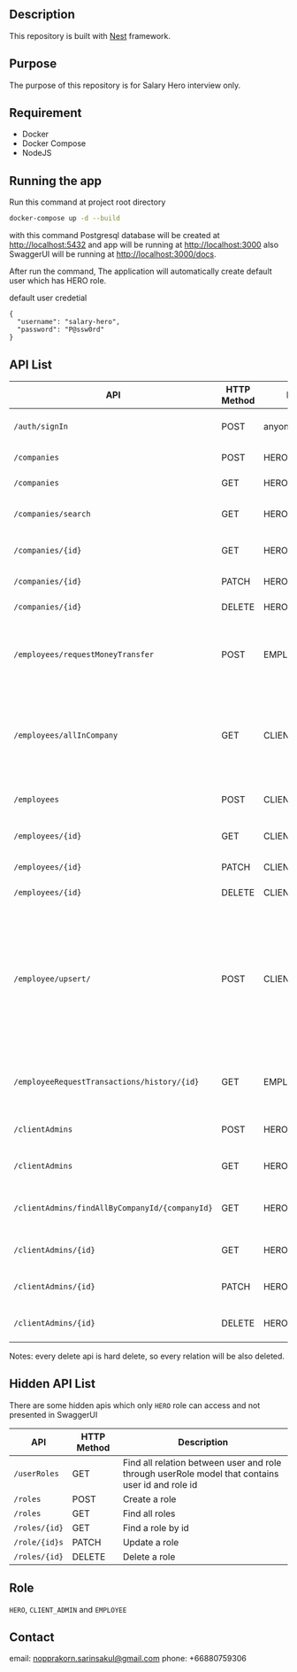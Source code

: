 ## Description

This repository is built with [Nest](https://github.com/nestjs/nest) framework.

## Purpose

The purpose of this repository is for Salary Hero interview only.

## Requirement

- Docker
- Docker Compose
- NodeJS

## Running the app

Run this command at project root directory

```bash
docker-compose up -d --build
```

with this command Postgresql database will be created at [http://localhost:5432]() and app will be running at [http://localhost:3000](http://localhost:3000) also SwaggerUI will be running at [http://localhost:3000/docs](http://localhost:3000/docs).

After run the command, The application will automatically create default user which has HERO role.

default user credetial

```
{
  "username": "salary-hero",
  "password": "P@ssw0rd"
}
```

## API List

| API                                            | HTTP Method | Role         | Description                                                                                                      |
| ---------------------------------------------- | ----------- | ------------ | ---------------------------------------------------------------------------------------------------------------- |
| `/auth/signIn`                                 | POST        | anyone       | Sign in to the application                                                                                       |
| `/companies`                                   | POST        | HERO         | Create a company                                                                                                 |
| `/companies`                                   | GET         | HERO         | Find all companies                                                                                               |
| `/companies/search`                            | GET         | HERO         | Search companies by name                                                                                         |
| `/companies/{id}`                              | GET         | HERO         | Find a company by id                                                                                             |
| `/companies/{id}`                              | PATCH       | HERO         | Update a company                                                                                                 |
| `/companies/{id}`                              | DELETE      | HERO         | Delete a company                                                                                                 |
| `/employees/requestMoneyTransfer`              | POST        | EMPLOYEE     | Employee request money transfer from application                                                                 |
| `/employees/allInCompany`                      | GET         | CLIENT_ADMIN | Find all employees that has same company id as signed in client admin                                            |
| `/employees`                                   | POST        | CLIENT_ADMIN | Add an employee to company                                                                                       |
| `/employees/{id}`                              | GET         | CLIENT_ADMIN | Find an employee by id                                                                                           |
| `/employees/{id}`                              | PATCH       | CLIENT_ADMIN | Update an employee                                                                                               |
| `/employees/{id}`                              | DELETE      | CLIENT_ADMIN | Delete an employee                                                                                               |
| `/employee/upsert/`                            | POST        | CLIENT_ADMIN | Create and/or Update (if already exists) multiple users (use same request body as create an employee but array ) |
| `/employeeRequestTransactions/history/{id}`    | GET         | EMPLOYEE     | Employee request a money transfer transaction                                                                    |
| `/clientAdmins`                                | POST        | HERO         | Create a client admin                                                                                            |
| `/clientAdmins`                                | GET         | HERO         | Find all client admins                                                                                           |
| `/clientAdmins/findAllByCompanyId/{companyId}` | GET         | HERO         | Find all client admins in company                                                                                |
| `/clientAdmins/{id}`                           | GET         | HERO         | Find a client admin by id                                                                                        |
| `/clientAdmins/{id}`                           | PATCH       | HERO         | Update a client admin                                                                                            |
| `/clientAdmins/{id}`                           | DELETE      | HERO         | Delete a client admin                                                                                            |

Notes: every delete api is hard delete, so every relation will be also deleted.

## Hidden API List

There are some hidden apis which only `HERO` role can access and not presented in SwaggerUI

| API           | HTTP Method | Description                                                                                      |
| ------------- | ----------- | ------------------------------------------------------------------------------------------------ |
| `/userRoles`  | GET         | Find all relation between user and role through userRole model that contains user id and role id |
| `/roles`      | POST        | Create a role                                                                                    |
| `/roles`      | GET         | Find all roles                                                                                   |
| `/roles/{id}` | GET         | Find a role by id                                                                                |
| `/role/{id}s` | PATCH       | Update a role                                                                                    |
| `/roles/{id}` | DELETE      | Delete a role                                                                                    |

## Role

`HERO`, `CLIENT_ADMIN` and `EMPLOYEE`

## Contact

email: nopprakorn.sarinsakul@gmail.com
phone: +66880759306
